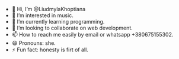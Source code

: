 - 👋 Hi, I’m @LiudmylaKhoptiana
- 👀 I’m interested in music.
- 🌱 I’m currently learning programming.
- 💞️ I’m looking to collaborate on web development.
- 📫 How to reach me easily by email or whatsapp +380675155302.
- 😄 Pronouns: she.
- ⚡ Fun fact: honesty is firt of all.

<!---
LiudmylaKhoptiana/LiudmylaKhoptiana is a ✨ special ✨ repository because its `README.md` (this file) appears on your GitHub profile.
You can click the Preview link to take a look at your changes.
--->
